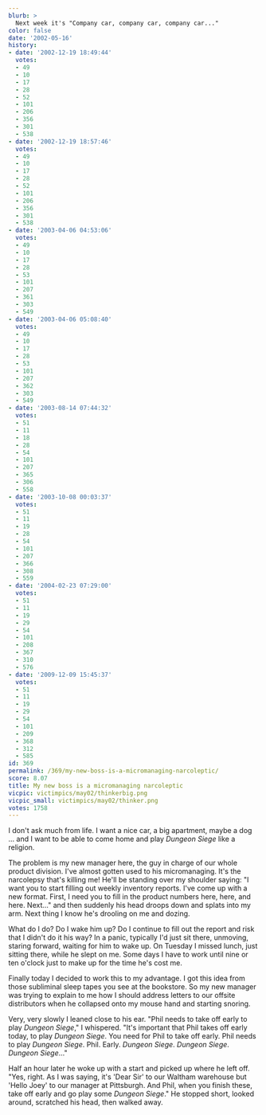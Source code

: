 ```yaml
---
blurb: >
  Next week it's "Company car, company car, company car..."
color: false
date: '2002-05-16'
history:
- date: '2002-12-19 18:49:44'
  votes:
  - 49
  - 10
  - 17
  - 28
  - 52
  - 101
  - 206
  - 356
  - 301
  - 538
- date: '2002-12-19 18:57:46'
  votes:
  - 49
  - 10
  - 17
  - 28
  - 52
  - 101
  - 206
  - 356
  - 301
  - 538
- date: '2003-04-06 04:53:06'
  votes:
  - 49
  - 10
  - 17
  - 28
  - 53
  - 101
  - 207
  - 361
  - 303
  - 549
- date: '2003-04-06 05:08:40'
  votes:
  - 49
  - 10
  - 17
  - 28
  - 53
  - 101
  - 207
  - 362
  - 303
  - 549
- date: '2003-08-14 07:44:32'
  votes:
  - 51
  - 11
  - 18
  - 28
  - 54
  - 101
  - 207
  - 365
  - 306
  - 558
- date: '2003-10-08 00:03:37'
  votes:
  - 51
  - 11
  - 19
  - 28
  - 54
  - 101
  - 207
  - 366
  - 308
  - 559
- date: '2004-02-23 07:29:00'
  votes:
  - 51
  - 11
  - 19
  - 29
  - 54
  - 101
  - 208
  - 367
  - 310
  - 576
- date: '2009-12-09 15:45:37'
  votes:
  - 51
  - 11
  - 19
  - 29
  - 54
  - 101
  - 209
  - 368
  - 312
  - 585
id: 369
permalink: /369/my-new-boss-is-a-micromanaging-narcoleptic/
score: 8.07
title: My new boss is a micromanaging narcoleptic
vicpic: victimpics/may02/thinkerbig.png
vicpic_small: victimpics/may02/thinker.png
votes: 1758
---
```


I don't ask much from life. I want a nice car, a big apartment, maybe a
dog ... and I want to be able to come home and play *Dungeon Siege* like
a religion.

The problem is my new manager here, the guy in charge of our whole
product division. I've almost gotten used to his micromanaging. It's the
narcolepsy that's killing me! He'll be standing over my shoulder saying:
"I want you to start filling out weekly inventory reports. I've come up
with a new format. First, I need you to fill in the product numbers
here, here, and here. Next..." and then suddenly his head droops down
and splats into my arm. Next thing I know he's drooling on me and
dozing.

What do I do? Do I wake him up? Do I continue to fill out the report and
risk that I didn't do it his way? In a panic, typically I'd just sit
there, unmoving, staring forward, waiting for him to wake up. On Tuesday
I missed lunch, just sitting there, while he slept on me. Some days I
have to work until nine or ten o'clock just to make up for the time he's
cost me.

Finally today I decided to work this to my advantage. I got this idea
from those subliminal sleep tapes you see at the bookstore. So my new
manager was trying to explain to me how I should address letters to our
offsite distributors when he collapsed onto my mouse hand and starting
snoring.

Very, very slowly I leaned close to his ear. "Phil needs to take off
early to play *Dungeon Siege*," I whispered. "It's important that Phil
takes off early today, to play *Dungeon Siege*. You need for Phil to
take off early. Phil needs to play *Dungeon Siege*. Phil. Early.
*Dungeon Siege*. *Dungeon Siege*. *Dungeon Siege*..."

Half an hour later he woke up with a start and picked up where he left
off. "Yes, right. As I was saying, it's 'Dear Sir' to our Waltham
warehouse but 'Hello Joey' to our manager at Pittsburgh. And Phil, when
you finish these, take off early and go play some *Dungeon Siege*." He
stopped short, looked around, scratched his head, then walked away.